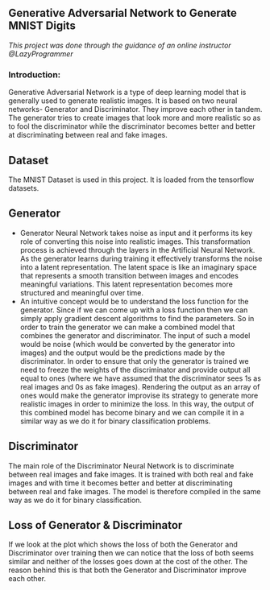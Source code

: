 ## Generative Adversarial Network to Generate MNIST Digits ##

*This project was done through the guidance of an online instructor @LazyProgrammer*

### Introduction: ###
Generative Adversarial Network is a type of deep learning model that is generally used to generate realistic images. It is based on two neural networks- Generator and
Discriminator. They improve each other in tandem. The generator tries to create images that look more and more realistic so as to fool the discriminator while the discriminator becomes better and better at discriminating between real and fake images.

## Dataset ##
The MNIST Dataset is used in this project. It is loaded from the tensorflow datasets.

## Generator ##
* Generator Neural Network takes noise as input and it performs its key role of converting this noise into realistic images. This transformation process is achieved through the layers in the Artificial Neural Network. As the generator learns during training it effectively transforms the noise into a latent representation. The latent space is like an imaginary space that represents a smooth transition between images and encodes meaningful variations. This latent representation becomes more structured and meaningful over time.
* An intuitive concept would be to understand the loss function for the generator. Since if we can come up with a loss function then we can simply apply gradient descent algorithms to find the parameters. So in order to train the generator we can make a combined model that combines the generator and discriminator. The input of such a model would be noise (which would be converted by the generator into images) and the output would be the predictions made by the discriminator. In order to ensure that only the generator is trained we need to freeze the weights of the discriminator and provide output all equal to ones (where we have assumed that the discriminator sees 1s as real images and 0s as fake images). Rendering the output as an array of ones would make the generator improvise its strategy to generate more realistic images in order to minimize the loss. In this way, the output of this combined model has become binary and we can compile it in a similar way as we do it for binary classification problems.

## Discriminator ##
The main role of the Discriminator Neural Network is to discriminate between real images and fake images. It is trained with both real and fake images and with time it becomes better and better at discriminating between real and fake images. The model is therefore compiled in the same way as we do it for binary classification.

## Loss of Generator & Discriminator ##
If we look at the plot which shows the loss of both the Generator and Discriminator over training then we can notice that the loss of both seems similar and neither of the losses goes down at the cost of the other. The reason behind this is that both the Generator and Discriminator improve each other. 
